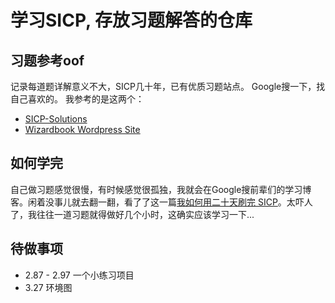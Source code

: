 # 学习SICP, 存放习题解答的仓库

## 习题参考oof
记录每道题详解意义不大，SICP几十年，已有优质习题站点。
Google搜一下，找自己喜欢的。
我参考的是这两个：
- [SICP-Solutions](http://community.schemewiki.org/?SICP-Solutions)
- [Wizardbook Wordpress Site](https://wizardbook.wordpress.com/solutions-index/)

## 如何学完
自己做习题感觉很慢，有时候感觉很孤独，我就会在Google搜前辈们的学习博客。闲着没事儿就去翻一翻，看了了这一篇[我如何用二十天刷完 SICP](http://numbbbbb.com/2016/03/28/20160328_我如何用两周时间刷完%20SICP/)。太吓人了，我往往一道习题就得做好几个小时，这确实应该学习一下...

## 待做事项
- 2.87 - 2.97 一个小练习项目
- 3.27 环境图